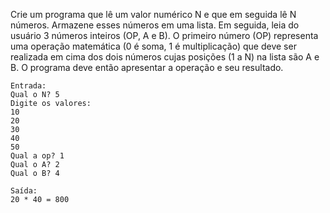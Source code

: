 Crie um programa que lê um valor numérico N e que em seguida lê N números. Armazene esses números em uma lista. Em seguida, leia do usuário 3 números inteiros (OP, A e B). O primeiro número (OP) representa uma operação matemática (0 é soma, 1 é multiplicação) que deve ser realizada em cima dos dois números cujas posições (1 a N) na lista são A e B. O programa deve então apresentar a operação e seu resultado.

```
Entrada:
Qual o N? 5
Digite os valores:
10
20
30
40
50
Qual a op? 1
Qual o A? 2
Qual o B? 4
```

```
Saída:
20 * 40 = 800
```
